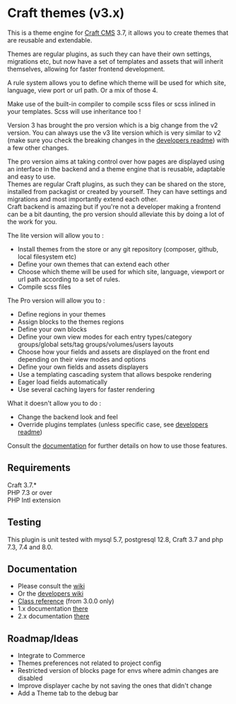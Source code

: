 # Craft themes (v3.x)

This is a theme engine for [Craft CMS](https://craftcms.com/) 3.7, it allows you to create themes that are reusable and extendable.

Themes are regular plugins, as such they can have their own settings, migrations etc, but now have a set of templates and assets that will inherit themselves, allowing for faster frontend development.

A rule system allows you to define which theme will be used for which site, language, view port or url path. Or a mix of those 4.

Make use of the built-in compiler to compile scss files or scss inlined in your templates. Scss will use inheritance too !

Version 3 has brought the pro version which is a big change from the v2 version. You can always use the v3 lite version which is very similar to v2 (make sure you check the breaking changes in the [developers readme](https://github.com/ryssbowh/craft-themes/wiki/Developers#breaking-changes)) with a few other changes.

The pro version aims at taking control over how pages are displayed using an interface in the backend and a theme engine that is reusable, adaptable and easy to use.  
Themes are regular Craft plugins, as such they can be shared on the store, installed from packagist or created by yourself. They can have settings and migrations and most importantly extend each other.  
Craft backend is amazing but if you're not a developer making a frontend can be a bit daunting, the pro version should alleviate this by doing a lot of the work for you.

The lite version will allow you to :
- Install themes from the store or any git repository (composer, github, local filesystem etc)
- Define your own themes that can extend each other
- Choose which theme will be used for which site, language, viewport or url path according to a set of rules.
- Compile scss files

The Pro version will allow you to :
- Define regions in your themes
- Assign blocks to the themes regions
- Define your own blocks
- Define your own view modes for each entry types/category groups/global sets/tag groups/volumes/users layouts
- Choose how your fields and assets are displayed on the front end depending on their view modes and options
- Define your own fields and assets displayers
- Use a templating cascading system that allows bespoke rendering
- Eager load fields automatically
- Use several caching layers for faster rendering

What it doesn't allow you to do :
- Change the backend look and feel
- Override plugins templates (unless specific case, see [developers readme](https://github.com/ryssbowh/craft-themes/wiki/Developers#root-templates-folder))

Consult the [documentation](https://github.com/ryssbowh/craft-themes/wiki) for further details on how to use those features.

## Requirements

Craft 3.7.*  
PHP 7.3 or over  
PHP Intl extension

## Testing

This plugin is unit tested with mysql 5.7, postgresql 12.8, Craft 3.7 and php 7.3, 7.4 and 8.0.

## Documentation

- Please consult the [wiki](https://github.com/ryssbowh/craft-themes/wiki)
- Or the [developers wiki](https://github.com/ryssbowh/craft-themes/wiki/developers)
- [Class reference](https://ryssbowh.github.io/docs/craft-themes/namespaces/ryssbowh-craftthemes.html) (from 3.0.0 only)
- 1.x documentation [there](README1.md)
- 2.x documentation [there](README2.md)

## Roadmap/Ideas

- Integrate to Commerce
- Themes preferences not related to project config
- Restricted version of blocks page for envs where admin changes are disabled
- Improve displayer cache by not saving the ones that didn't change
- Add a Theme tab to the debug bar